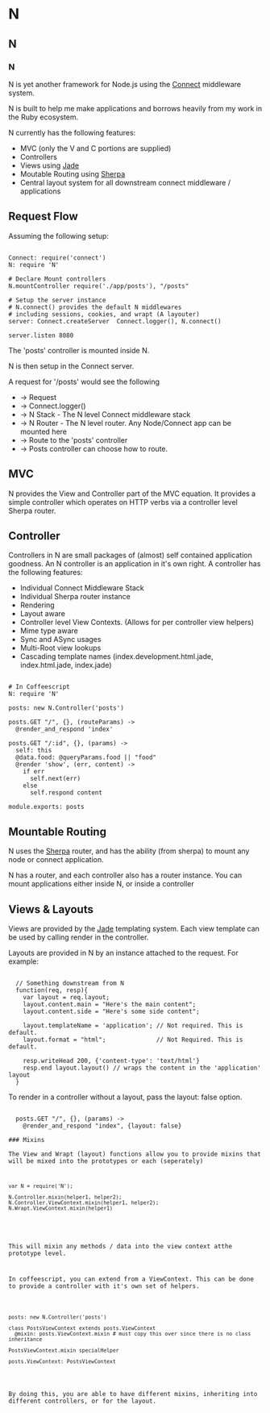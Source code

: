 # N
## N
### N

N is yet another framework for Node.js using the [Connect](http://extjs.github.com/Connect/) middleware system.

N is built to help me make applications and borrows heavily from my work in the Ruby ecosystem.

N currently has the following features:

* MVC (only the V and C portions are supplied)
* Controllers
* Views using [Jade](http://github.com/visionmedia/jade)
* Moutable Routing using [Sherpa](http://github.com/joshbuddy/sherpa)
* Central layout system for all downstream connect middleware / applications

## Request Flow

Assuming the following setup:

<pre><code>
Connect: require('connect')
N: require 'N'

# Declare Mount controllers
N.mountController require('./app/posts'), "/posts"

# Setup the server instance
# N.connect() provides the default N middlewares
# including sessions, cookies, and wrapt (A layouter)
server: Connect.createServer  Connect.logger(), N.connect()

server.listen 8080
</code></pre>

The 'posts' controller is mounted inside N.

N is then setup in the Connect server.

A request for '/posts' would see the following

* -> Request
* -> Connect.logger()
* -> N Stack - The N level Connect middleware stack
* -> N Router - The N level router.  Any Node/Connect app can be mounted here
* -> Route to the 'posts' controller
* -> Posts controller can choose how to route.

## MVC

N provides the View and Controller part of the MVC equation.  It provides a simple controller which operates on HTTP verbs via a controller level Sherpa router.

## Controller

Controllers in N are small packages of (almost) self contained application goodness.  An N controller is an application in it's own right.  A controller has the following features:

* Individual Connect Middleware Stack
* Individual Sherpa router instance
* Rendering
* Layout aware
* Controller level View Contexts.  (Allows for per controller view helpers)
* Mime type aware
* Sync and ASync usages
* Multi-Root view lookups
* Cascading template names (index.development.html.jade, index.html.jade, index.jade)


<pre><code>
# In Coffeescript
N: require 'N'

posts: new N.Controller('posts')

posts.GET "/", {}, (routeParams) ->
  @render_and_respond 'index'

posts.GET "/:id", {}, (params) ->
  self: this
  @data.food: @queryParams.food || "food"
  @render 'show', (err, content) ->
    if err
      self.next(err)
    else
      self.respond content

module.exports: posts
</code></pre>

## Mountable Routing

N uses the [Sherpa](http://github.com/joshbuddy/sherpa) router, and has the ability (from sherpa) to mount any node or connect application.

N has a router, and each controller also has a router instance.  You can mount applications either inside N, or inside a controller

## Views & Layouts

Views are provided by the [Jade](http://github.com/visionmedia/jade) templating system.  Each view template can be used by calling render in the controller.

Layouts are provided in N by an instance attached to the request.  For example:

<pre><code>
  // Something downstream from N
  function(req, resp){
    var layout = req.layout;
    layout.content.main = "Here's the main content";
    layout.content.side = "Here's some side content";

    layout.templateName = 'application'; // Not required. This is default.
    layout.format = "html";              // Not Required. This is default.

    resp.writeHead 200, {'content-type': 'text/html'}
    resp.end layout.layout() // wraps the content in the 'application' layout
  }
</code></pre>

To render in a controller without a layout, pass the layout: false option.

<pre><code>
  posts.GET "/", {}, (params) ->
    @render_and_respond "index", {layout: false}

### Mixins

The View and Wrapt (layout) functions allow you to provide mixins that will be mixed into the prototypes or each (seperately)

<pre><code>
var N = require('N');

N.Controller.mixin(helper1, helper2);
N.Controller.ViewContext.mixin(helper1, helper2);
N.Wrapt.ViewContext.mixin(helper1)

</code></pre>

This will mixin any methods / data into the view context atthe prototype level.

In coffeescript, you can extend from a ViewContext.  This can be done to provide a controller with it's own set of helpers.

<pre><code>
posts: new N.Controller('posts')

class PostsViewContext extends posts.ViewContext
  @mixin: posts.ViewContext.mixin # must copy this over since there is no class inheritance

PostsViewContext.mixin specialHelper

posts.ViewContext: PostsViewContext
</code></pre>

By doing this, you are able to have different mixins, inheriting into different controllers, or for the layout.



